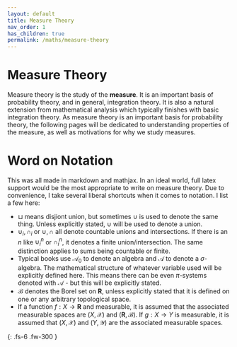 ```yaml
---
layout: default
title: Measure Theory
nav_order: 1
has_children: true
permalink: /maths/measure-theory
---
```


# Measure Theory

Measure theory is the study of the **measure**. It is an important basis of probability theory, and in general, integration theory. It is also a natural extension from mathematical analysis which typically finishes with basic integration theory. As measure theory is an important basis for probability theory, the following pages will be dedicated to understanding properties of the measure, as well as motivations for why we study measures.

# Word on Notation

This was all made in markdown and mathjax. In an ideal world, full latex support would be the most appropriate to write on measure theory. Due to convenience, I take several liberal shortcuts when it comes to notation. I list a few here:

- $\sqcup$ means disjiont union, but sometimes $\cup$ is used to denote the same thing. Unless explicitly stated, $\cup$ will be used to denote a union. 
- $\cup_i, \cap_i$ or $\cup, \cap$ all denote countable unions and intersections. If there is an $n$ like $\cup_i^n$ or $\cap_i^n$, it denotes a finite union/intersection. The same distinction applies to sums being countable or finite.
- Typical books use $\mathcal{A}_0$ to denote an algebra and $\mathcal{A}$ to denote a $\sigma$-algebra. The mathematical structure of whatever variable used will be explicitly defined here. This means there can be even $\pi$-systems denoted with $\mathcal{A}$ - but this will be explicitly stated.
- $\mathcal{B}$ denotes the Borel set on $\mathbf{R}$, unless explicitly stated that it is defined on one or any arbitrary topological space.
- If a function $f: X \to \mathbf{R}$ and measurable, it is assumed that the associated measurable spaces are $(X, \mathcal{X})$ and $(\mathbf{R}, \mathcal{B})$. If $g: X \to Y$ is measurable, it is assumed that $(X, \mathcal{X})$ and $(Y, \mathcal{Y})$ are the associated measurable spaces.



{: .fs-6 .fw-300 }
